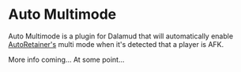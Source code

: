 # Auto Multimode

Auto Multimode is a plugin for Dalamud that will automatically enable [AutoRetainer's](https://github.com/PunishXIV/AutoRetainer) multi mode when it's detected that a player is AFK.

More info coming... At some point...
